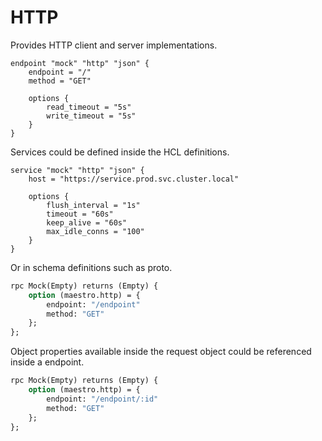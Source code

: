 # HTTP

Provides HTTP client and server implementations.

```hcl
endpoint "mock" "http" "json" {
	endpoint = "/"
	method = "GET"

	options {
		read_timeout = "5s"
		write_timeout = "5s"
	}
}
```

Services could be defined inside the HCL definitions.

```hcl
service "mock" "http" "json" {
	host = "https://service.prod.svc.cluster.local"

	options {
		flush_interval = "1s"
		timeout = "60s"
		keep_alive = "60s"
		max_idle_conns = "100"
	}
}
```

Or in schema definitions such as proto.

```proto
rpc Mock(Empty) returns (Empty) {
	option (maestro.http) = {
		endpoint: "/endpoint"
		method: "GET"
	};
};
```

Object properties available inside the request object could be referenced inside a endpoint.

```proto
rpc Mock(Empty) returns (Empty) {
	option (maestro.http) = {
		endpoint: "/endpoint/:id"
		method: "GET"
	};
};
```